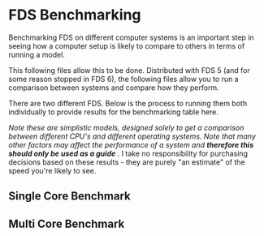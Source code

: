 # FDS Benchmarking

Benchmarking FDS on different computer systems is an important step in seeing
how a computer setup is likely to compare to others in terms of running a model.

This following files allow this to be done. Distributed with FDS 5 (and for some
reason stopped in FDS 6), the following files allow you to run a comparison
between systems and compare how they perform.

There are two different FDS. Below is the process to running them both
individually to provide results for the benchmarking table here. 


*Note these are simplistic models, designed solely to get a comparison between
different CPU's and different operating systems. Note that many other factors
may affect the performance of a system and **therefore this should only be used
as a guide** .* I take no responsibility for purchasing decisions based on these
results - they are purely "an estimate" of the speed you're likely to see.

## Single Core Benchmark


## Multi Core Benchmark
